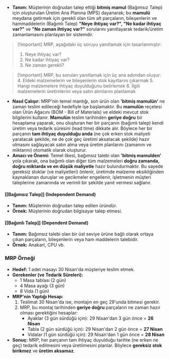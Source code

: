 - **Tanım:** Müşterinin doğrudan talep ettiği **bitmiş mamul** (Bağımsız Talep) için oluşturulan Üretim Ana Planına (MPS) dayanarak; bu **mamulü** meydana getirmek için gerekli olan tüm alt parçaların, bileşenlerin ve hammaddelerin (Bağımlı Talep) **"Neye ihtiyaç var?", "Ne kadar ihtiyaç var?"** ve **"Ne zaman ihtiyaç var?"** sorularını yanıtlayarak tedarik/üretim zamanlamasını planlayan bir sistemdir.


> [!important] MRP, aşağıdaki üç soruyu yanıtlamak için tasarlanmıştır: 
> 1. Neye ihtiyaç var?  
> 2. Ne kadar ihtiyaç var? 
> 3. Ne zaman gerekli?


> [!important] MRP, bu soruları yanıtlamak için üç ana adımdan oluşur: 
>4. Eldeki malzemelerin ve bileşenlerin stok kayıtlarını çıkarmak
>5. Hangi malzemelere ihtiyaç duyulduğunu belirlemek
>6. İlgili malzemelerin üretimlerini veya satın alımlarını planlamak

 


- **Nasıl Çalışır:** MRP'nin temel mantığı, son ürün olan **'bitmiş mamulün'** ne zaman teslim edileceği hedefiyle işe başlamaktır. Bu **mamulün** reçetesi olan Ürün Ağacını (BOM - Bill of Materials) ve eldeki mevcut stok bilgilerini kullanır. **Mamulün** teslim tarihinden **geriye doğru** bir hesaplama yaparak, onu oluşturan her bir parçanın (bağımlı talep) kendi üretim veya tedarik süresini (lead time) dikkate alır. Böylece her bir parçanın **tam ihtiyaç duyulduğu anda** (ne çok erken stok maliyeti yaratacak şekilde, ne de çok geç üretimi aksatacak şekilde) hazır olmasını sağlayacak satın alma veya üretim planlarını (zamanını ve miktarını) otomatik olarak oluşturur.
- **Amacı ve Önemi:** Temel ilkesi, bağımsız talebi olan **'bitmiş mamulden'** yola çıkarak, ona bağımlı olan diğer tüm malzemeleri **doğru zamanda, doğru miktarda ve en düşük maliyetle** hazır bulundurmaktır. Bu sayede gereksiz stoklar (ve maliyetleri) önlenir, üretimde malzeme eksikliğinden kaynaklanan duruşlar ve gecikmeler engellenir, işletmenin müşteri taleplerine zamanında ve verimli bir şekilde yanıt vermesi sağlanır.

#### [[Bağımsız Talep]] (Independent Demand)
- **Tanım:** Müşterinin doğrudan talep edilen üründür.
- **Örnek:** Müşterinin doğrudan bilgisayar talep etmesi.

#### [[Bağımlı Talep]] (Dependent Demand)
- **Tanım:** Bağımsız talebi olan bir üst seviye ürüne bağlı olarak ortaya çıkan parçaların, bileşenlerin veya ham maddelerin talebidir.
- **Örnek:** Anakart, CPU vb.

### MRP Örneği
- **Hedef:** 1 adet masayı 30 Nisan'da müşteriye teslim etmek.
- **Gerekenler (ve Tedarik Süreleri):**
    - 1 Masa tablası (2 gün)
    - 4 Masa ayağı (3 gün)
    - 8 Vida (1 gün)
- **MRP'nin Yaptığı Hesap:**
    1. Teslimat 30 Nisan'da ise, montajın en geç 29'unda bitmesi gerekir.
    2. MRP, bu montaj tarihinden **geriye doğru** parçaların ne zaman hazır olması gerektiğini hesaplar:
        - Ayaklar (3 gün sürdüğü için): 29 Nisan'dan 3 gün önce = **26 Nisan**
        - Tabla (2 gün sürdüğü için): 29 Nisan'dan 2 gün önce = **27 Nisan**
        - Vidalar (1 gün sürdüğü için): 29 Nisan'dan 1 gün önce = **28 Nisan**
- **Sonuç:** MRP, her parçanın tam ihtiyaç duyulduğu tarihte (ne erken ne geç) tedarik edilmesini veya üretilmesini planlar. Böylece **gereksiz stok birikmez** ve **üretim aksamaz**.